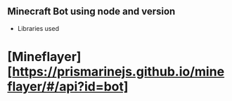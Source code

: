 ## Minecraft Bot using node and version 

- Libraries used

# [Mineflayer][https://prismarinejs.github.io/mineflayer/#/api?id=bot]
